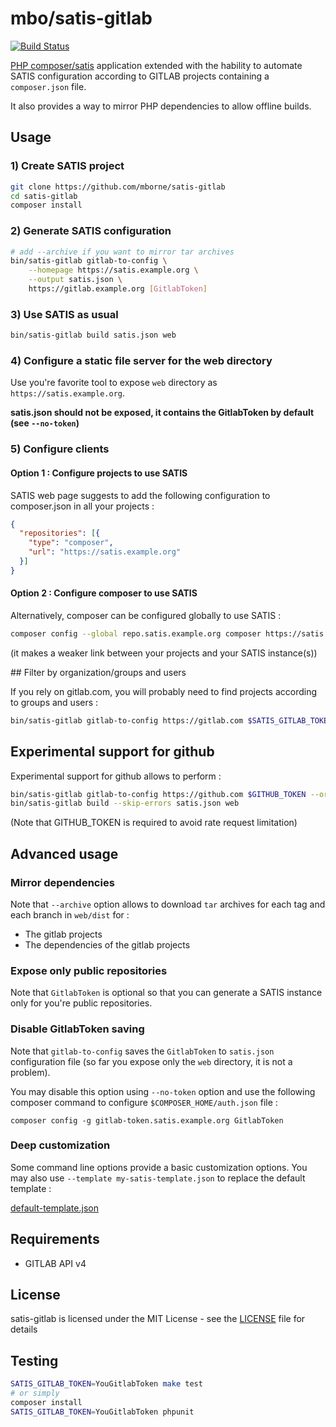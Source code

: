# mbo/satis-gitlab

[![Build Status](https://travis-ci.org/mborne/satis-gitlab.svg)](https://travis-ci.org/mborne/satis-gitlab)

[PHP composer/satis](https://github.com/composer/satis) application extended with the hability to automate SATIS configuration according to GITLAB projects containing a `composer.json` file.

It also provides a way to mirror PHP dependencies to allow offline builds.

## Usage

### 1) Create SATIS project

```bash
git clone https://github.com/mborne/satis-gitlab
cd satis-gitlab
composer install
```

### 2) Generate SATIS configuration

```bash
# add --archive if you want to mirror tar archives
bin/satis-gitlab gitlab-to-config \
    --homepage https://satis.example.org \
    --output satis.json \
    https://gitlab.example.org [GitlabToken]
```

### 3) Use SATIS as usual

```bash
bin/satis-gitlab build satis.json web
```

### 4) Configure a static file server for the web directory

Use you're favorite tool to expose `web` directory as `https://satis.example.org`.

**satis.json should not be exposed, it contains the GitlabToken by default (see `--no-token`)**

### 5) Configure clients

#### Option 1 : Configure projects to use SATIS

SATIS web page suggests to add the following configuration to composer.json in all your projects :

```json
{
  "repositories": [{
    "type": "composer",
    "url": "https://satis.example.org"
  }]
}
```

#### Option 2 : Configure composer to use SATIS

Alternatively, composer can be configured globally to use SATIS :

```bash
composer config --global repo.satis.example.org composer https://satis.example.org
```

(it makes a weaker link between your projects and your SATIS instance(s))


## Filter by organization/groups and users

If you rely on gitlab.com, you will probably need to find projects according to groups and users :

```bash
bin/satis-gitlab gitlab-to-config https://gitlab.com $SATIS_GITLAB_TOKEN -vv --users=mborne --orgs=drutopia
```

## Experimental support for github

Experimental support for github allows to perform :

```bash
bin/satis-gitlab gitlab-to-config https://github.com $GITHUB_TOKEN --orgs=symfony --users=mborne
bin/satis-gitlab build --skip-errors satis.json web
```

(Note that GITHUB_TOKEN is required to avoid rate request limitation)

## Advanced usage

### Mirror dependencies

Note that `--archive` option allows to download `tar` archives for each tag and each branch in `web/dist` for :

* The gitlab projects
* The dependencies of the gitlab projects

### Expose only public repositories

Note that `GitlabToken` is optional so that you can generate a SATIS instance only for you're public repositories.

### Disable GitlabToken saving

Note that `gitlab-to-config` saves the `GitlabToken` to `satis.json` configuration file (so far you expose only the `web` directory, it is not a problem). 

You may disable this option using `--no-token` option and use the following composer command to configure `$COMPOSER_HOME/auth.json` file :

`composer config -g gitlab-token.satis.example.org GitlabToken`

### Deep customization

Some command line options provide a basic customization options. You may also use `--template my-satis-template.json` to replace the default template :

[default-template.json](src/MBO/SatisGitlab/Resources/default-template.json)


## Requirements

* GITLAB API v4

## License

satis-gitlab is licensed under the MIT License - see the [LICENSE](LICENSE) file for details

## Testing

```bash
SATIS_GITLAB_TOKEN=YouGitlabToken make test
# or simply
composer install
SATIS_GITLAB_TOKEN=YouGitlabToken phpunit
```
